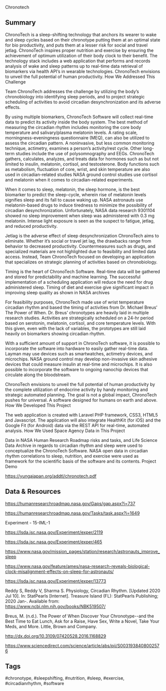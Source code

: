 Chronotech

## Summary
ChronoTech is a sleep-shifting technology that anchors its wearer to wake and sleep cycles based on their chronotype putting them at an optimal state for bio productivity, and puts them at a lesser risk for social and travel jetlag. ChronoTech inspires proper nutrition and exercise by ensuring the achievement of optimum utilization of their body clock to their benefit. The technology stack includes a web application that performs and records analysis of wake and sleep patterns up to real-time data retrieval of biomarkers via health API’s in wearable technologies. ChronoTech envisions to unveil the full potential of human productivity.
How We Addressed This Challenge

Team ChronoTech addresses the challenge by utilizing the body’s chronobiology into identifying sleep periods, and to project strategic scheduling of activities to avoid circadian desynchronization and its adverse effects.

By using multiple biomarkers, ChronoTech Software will collect real-time data to predict its activity inside the body system. The best method of measuring the circadian rhythm includes monitoring the core body temperature and salivary/plasma melatonin levels. A rating scale, morningness-eveningness questionnaire (MEQ), can also be utilized to assess the circadian pattern. A noninvasive, but less common monitoring technique, actimetry, examines a person’s activity/rest cycle. Other long-term studies include the use of polysomnography and EEGs. ChronoTech gathers, calculates, analyzes, and treats data for hormones such as but not limited to insulin, melatonin, cortisol, and testosterone. Body functions such as metabolism, fluctuation of core, wrist, and skin temperature are also used in circadian-related studies NASA ground control studies use cortisol and melatonin when it comes to circadian-related experiments.

When it comes to sleep, melatonin, the sleep hormone, is the best biomarker to predict the sleep-cycle, wherein rise of melatonin levels signifies sleep and its fall to cause waking up. NASA astronauts use melatonin-based drugs to induce tiredness to minimize the possibility of circadian desynchronization. Unfortunately, NASA data research 9301104 showed no sleep improvement when sleep was administered with 0.3 mg melatonin. Intense light exposure is seen as the suspect to fatigue, jetlag, and reduced productivity.

Jetlag is the adverse effect of sleep desynchronization ChronoTech aims to eliminate. Whether it’s social or travel jet lag, the drawbacks range from behavior to decreased productivity. Countermeasures such as drugs, and specialized materials are not highlighted due to feasibility and limited data access. Instead, Team ChronoTech focused on developing an application that specializes on strategic planning of activities based on chronobiology. 

Timing is the heart of ChronoTech Software. Real-time data will be gathered and stored for predictability and machine learning. The successful implementation of a scheduling application will reduce the need for drug administered sleep. Timing of diet and exercise give significant impact in improving sleep quality as shown in NASA archives

For feasibility purposes, ChronoTech made use of wrist temperature circadian rhythm and based the timing of activities from Dr. Michael Breus’ The Power of When. Dr. Breus’ chronotypes are heavily laid in multiple research studies. Activities are strategically scheduled on a 24-hr period based on serotonin, melatonin, cortisol, and core temperature levels. With this given, even with the lack of variables, the prototypes are still laid heavily on biomarkers showing circadian rhythm.

With a sufficient amount of support in ChronoTech software, it is possible to incorporate the software into hardware to easily gather real-time data. Layman may use devices such as smartwatches, actimetry devices, and microchips. NASA ground control may develop non-invasive skin adhesive devices that could measure insulin at real-time and microchips. It is also possible to incorporate the software to ongoing nanochip devices that circulate along the bloodstream.

ChronoTech envisions to unveil the full potential of human productivity by the complete utilization of endocrine activity by handy monitoring and strategic automated planning. The goal is not a global impact, ChronoTech pushes for universal. A software designed for humans on earth and above.
How We Developed This Project

The web application is created with Laravel PHP framework, CSS3, HTML5 and Javascript. The application will also integrate HealthKit (for iOS) and the Google Fit (for Android) data via the REST API for real-time, automated analysis.
How We Used Space Agency Data in This Project

Data in NASA Human Research Roadmap risks and tasks, and Life Science Data Archive in regards to circadian rhythm and sleep were used to conceptualize the ChronoTech Software. NASA open data in circadian rhythm correlations to sleep, nutrition, and exercise were used as framework for the scientific basis of the software and its contents.
Project Demo

https://yungajapan.org/addtl/chronotech.pdf

## Data & Resources

https://humanresearchroadmap.nasa.gov/Gaps/gap.aspx?i=737

https://humanresearchroadmap.nasa.gov/Tasks/task.aspx?i=1649

Experiment - 15-IML-1

https://lsda.jsc.nasa.gov/Experiment/exper/2119

https://lsda.jsc.nasa.gov/Experiment/exper/465

https://www.nasa.gov/mission_pages/station/research/astronauts_improve_sleep

https://www.nasa.gov/feature/ames/nasa-research-reveals-biological-clock-misalignment-effects-on-sleep-for-astronauts/

https://lsda.jsc.nasa.gov/Experiment/exper/13773

Reddy S, Reddy V, Sharma S. Physiology, Circadian Rhythm. [Updated 2020 Jul 10]. In: StatPearls [Internet]. Treasure Island (FL): StatPearls Publishing; 2020 Jan-. Available from: https://www.ncbi.nlm.nih.gov/books/NBK519507/

Breus, M. (n.d.). The Power of When Discover Your Chronotype--and the Best Time to Eat Lunch, Ask for a Raise, Have Sex, Write a Novel, Take Your Meds, and More. Little, Brown and Company.

http://dx.doi.org/10.3109/07420528.2016.1168829

https://www.sciencedirect.com/science/article/abs/pii/S0031938408002576

## Tags
#chronotype, #sleepshifting, #nutrition, #sleep, #exercise, #circadianrhythm, #software